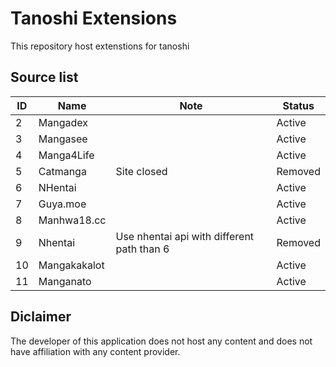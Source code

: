 # Tanoshi Extensions
This repository host extenstions for tanoshi

## Source list
| ID  | Name         | Note                                       | Status  |
| --- | ------------ | ------------------------------------------ | ------- |
| 2   | Mangadex     |                                            | Active  |
| 3   | Mangasee     |                                            | Active  |
| 4   | Manga4Life   |                                            | Active  |
| 5   | Catmanga     | Site closed                                | Removed |
| 6   | NHentai      |                                            | Active  |
| 7   | Guya.moe     |                                            | Active  |
| 8   | Manhwa18.cc  |                                            | Active  |
| 9   | Nhentai      | Use nhentai api with different path than 6 | Removed |
| 10  | Mangakakalot |                                            | Active  |
| 11  | Manganato    |                                            | Active  |

## Diclaimer
The developer of this application does not host any content and does not have affiliation with any content provider.
